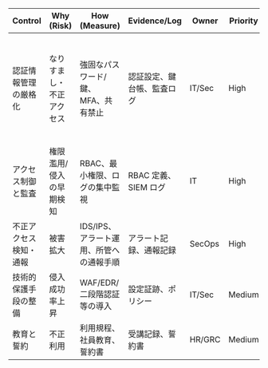 | Control                | Why (Risk)               | How (Measure)                           | Evidence/Log               | Owner  | Priority | Ref                |
| ---------------------- | ------------------------ | --------------------------------------- | -------------------------- | ------ | -------- | ------------------ |
| 認証情報管理の厳格化   | なりすまし・不正アクセス | 強固なパスワード/鍵、MFA、共有禁止      | 認証設定、鍵台帳、監査ログ | IT/Sec | High     | 不正アクセス禁止法 |
| アクセス制御と監査     | 権限濫用/侵入の早期検知  | RBAC、最小権限、ログの集中監視          | RBAC 定義、SIEM ログ       | IT     | High     | 同法               |
| 不正アクセス検知・通報 | 被害拡大                 | IDS/IPS、アラート運用、所管への通報手順 | アラート記録、通報記録     | SecOps | High     | 同法               |
| 技術的保護手段の整備   | 侵入成功率上昇           | WAF/EDR/二段階認証等の導入              | 設定証跡、ポリシー         | IT/Sec | Medium   | 同法               |
| 教育と誓約             | 不正利用                 | 利用規程、社員教育、誓約書              | 受講記録、誓約書           | HR/GRC | Medium   | 同法               |
